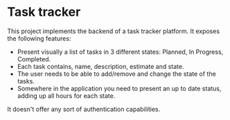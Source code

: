 # Task tracker

This project implements the backend of a task tracker platform. It exposes the following features:

* Present visually a list of tasks in 3 different states: Planned, In Progress, Completed.
* Each task contains, name, description, estimate and state.
* The user needs to be able to add/remove and change the state of the tasks.
* Somewhere in the application you need to present an up to date status, adding up all hours for each state.

It doesn't offer any sort of authentication capabilities.
